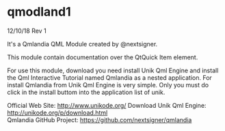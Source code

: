 # qmodland1

12/10/18 Rev 1

It's a Qmlandia QML Module created by @nextsigner.

This module contain documentation over the QtQuick Item element.

For use this module, download you need install Unik Qml Engine and install the Qml Interactive Tutorial named Qmlandia as a nested application.
For install Qmlandia from Unik Qml Engine is very simple. Only you must do click in the install buttom into the application list of unik.

Official Web Site: http://www.unikode.org/
Download Unik Qml Engine: http://unikode.org/p/download.html  
Qmlandia GitHub Project: https://github.com/nextsigner/qmlandia
